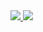 <a href="https://www.facebook.com/snimtech/">
    <img src="https://scontent.fbkk28-1.fna.fbcdn.net/v/t39.30808-6/471643675_122108543282686176_2143473558421437925_n.png?_nc_cat=110&ccb=1-7&_nc_sid=cc71e4&_nc_ohc=NV_BXeCa33wQ7kNvgGLWaCW&_nc_oc=Adivja9b_dol03nkDJSzsmgjxlNDeSPbxL04AuuZ4Dsv4W45TzgHRZF65TtrXkLWU8e72cZuKTTi9C7WW8-Rj_le&_nc_zt=23&_nc_ht=scontent.fbkk28-1.fna&_nc_gid=Ag6BGGmT1Ru143apqmrPpOs&oh=00_AYA664mKzyv1lAXlJJ8voxqlWtcf70Lm-FQgOoo_fw0jmQ&oe=67A2F049"/>
</a>

<a href="https://www.facebook.com/share/p/19VJn25mnM/">
    <img src="https://scontent.fbkk28-1.fna.fbcdn.net/v/t39.30808-6/472815562_122112267518686176_6263784670583537792_n.jpg?_nc_cat=108&ccb=1-7&_nc_sid=127cfc&_nc_ohc=f6Htk_BjNl8Q7kNvgGfqqNo&_nc_oc=AdjFOaMeFRVsbPxVUKHQCHlPdWHcnQJl0_eOahbv8_n8ig4pJ9sCuUqfOeMOrDQsOJzzhZ8xxoa0NiUdccvcJ1-v&_nc_zt=23&_nc_ht=scontent.fbkk28-1.fna&_nc_gid=A6gtMXWyg1BCbnYjyxxusLO&oh=00_AYCJNjNI6jwAvpCA_QEqSHDKBimJmu5aApmb70pi9urAkw&oe=67A30169" />
</a>
